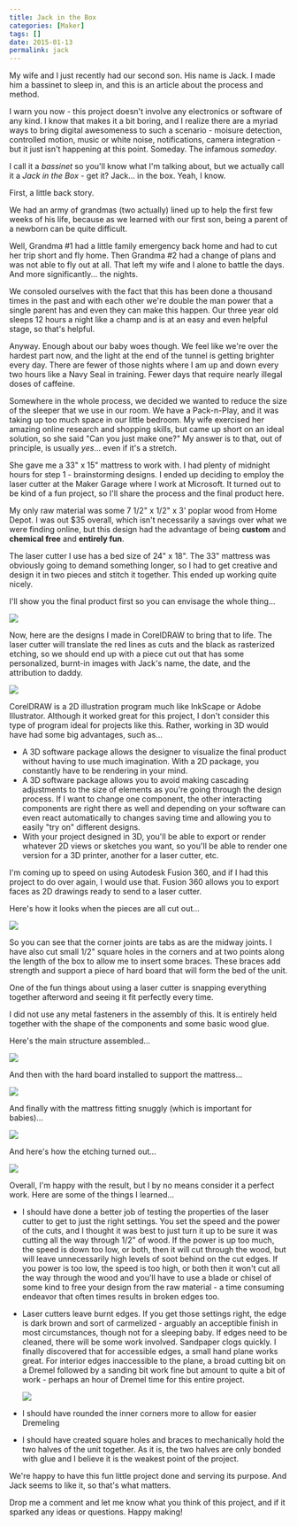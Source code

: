 ```yaml
---
title: Jack in the Box
categories: [Maker]
tags: []
date: 2015-01-13
permalink: jack
---
```


My wife and I just recently had our second son. His name is Jack. I made him a bassinet to sleep in, and this is an article about the process and method.
<!-- xmore -->

I warn you now - this project doesn't involve any electronics or software of any kind. I know that makes it a bit boring, and I realize there are a myriad ways to bring digital awesomeness to such a scenario - moisure detection, controlled motion, music or white noise, notifications, camera integration - but it just isn't happening at this point. Someday. The infamous _someday_.

I call it a _bassinet_ so you'll know what I'm talking about, but we actually call it a _Jack in the Box_ - get it? Jack... in the box. Yeah, I know.

First, a little back story.

We had an army of grandmas (two actually) lined up to help the first few weeks of his life, because as we learned with our first son, being a parent of a newborn can be quite difficult.

Well, Grandma #1 had a little family emergency back home and had to cut her trip short and fly home. Then Grandma #2 had a change of plans and was not able to fly out at all. That left my wife and I alone to battle the days. And more significantly... the nights.

We consoled ourselves with the fact that this has been done a thousand times in the past and with each other we're double the man power that a single parent has and even they can make this happen. Our three year old sleeps 12 hours a night like a champ and is at an easy and even helpful stage, so that's helpful.

Anyway. Enough about our baby woes though. We feel like we're over the hardest part now, and the light at the end of the tunnel is getting brighter every day. There are fewer of those nights where I am up and down every two hours like a Navy Seal in training. Fewer days that require nearly illegal doses of caffeine.

Somewhere in the whole process, we decided we wanted to reduce the size of the sleeper that we use in our room. We have a Pack-n-Play, and it was taking up too much space in our little bedroom. My wife exercised her amazing online research and shopping skills, but came up short on an ideal solution, so she said "Can you just make one?" My answer is to that, out of principle, is usually _yes_... even if it's a stretch.

She gave me a 33" x 15" mattress to work with. I had plenty of midnight hours for step 1 - brainstorming designs. I ended up deciding to employ the laser cutter at the Maker Garage where I work at Microsoft. It turned out to be kind of a fun project, so I'll share the process and the final product here.

My only raw material was some 7 1/2" x 1/2" x 3' poplar wood from Home Depot. I was out $35 overall, which isn't necessarily a savings over what we were finding online, but this design had the advantage of being **custom** and **chemical free** and **entirely fun**.

The laser cutter I use has a bed size of 24" x 18". The 33" mattress was obviously going to demand something longer, so I had to get creative and design it in two pieces and stitch it together. This ended up working quite nicely.

I'll show you the final product first so you can envisage the whole thing...

![](/files/jack_01.jpg)

Now, here are the designs I made in CorelDRAW to bring that to life. The laser cutter will translate the red lines as cuts and the black as rasterized etching, so we should end up with a piece cut out that has some personalized, burnt-in images with Jack's name, the date, and the attribution to daddy.

![](/files/jack_02.png)

<aside>
CorelDRAW is a 2D illustration program much like InkScape or Adobe Illustrator. Although it worked great for this project, I don't consider this type of program ideal for projects like this. Rather, working in 3D would have had some big advantages, such as...

*   A 3D software package allows the designer to visualize the final product without having to use much imagination. With a 2D package, you constantly have to be rendering in your mind.
*   A 3D software package allows you to avoid making cascading adjustments to the size of elements as you're going through the design process. If I want to change one component, the other interacting components are right there as well and depending on your software can even react automatically to changes saving time and allowing you to easily "try on" different designs.
*   With your project designed in 3D, you'll be able to export or render whatever 2D views or sketches you want, so you'll be able to render one version for a 3D printer, another for a laser cutter, etc.

I'm coming up to speed on using Autodesk Fusion 360, and if I had this project to do over again, I would use that. Fusion 360 allows you to export faces as 2D drawings ready to send to a laser cutter.
</aside>

Here's how it looks when the pieces are all cut out...

![](/files/jack_03.png)

So you can see that the corner joints are tabs as are the midway joints. I have also cut small 1/2" square holes in the corners and at two points along the length of the box to allow me to insert some braces. These braces add strength and support a piece of hard board that will form the bed of the unit.

One of the fun things about using a laser cutter is snapping everything together afterword and seeing it fit perfectly every time.

I did not use any metal fasteners in the assembly of this. It is entirely held together with the shape of the components and some basic wood glue.

Here's the main structure assembled...

![](/files/jack_04.png)

And then with the hard board installed to support the mattress...

![](/files/jack_05.png)

And finally with the mattress fitting snuggly (which is important for babies)...

![](/files/jack_06.png)

And here's how the etching turned out...

![](/files/jack_07.png)

Overall, I'm happy with the result, but I by no means consider it a perfect work. Here are some of the things I learned...

*   I should have done a better job of testing the properties of the laser cutter to get to just the right settings. You set the speed and the power of the cuts, and I thought it was best to just turn it up to be sure it was cutting all the way through 1/2" of wood. If the power is up too much, the speed is down too low, or both, then it will cut through the wood, but will leave unnecessarily high levels of soot behind on the cut edges. If you power is too low, the speed is too high, or both then it won't cut all the way through the wood and you'll have to use a blade or chisel of some kind to free your design from the raw material - a time consuming endeavor that often times results in broken edges too.
*   Laser cutters leave burnt edges. If you get those settings right, the edge is dark brown and sort of carmelized - arguably an acceptible finish in most circumstances, though not for a sleeping baby. If edges need to be cleaned, there will be some work involved. Sandpaper clogs quickly. I finally discovered that for accessible edges, a small hand plane works great. For interior edges inaccessible to the plane, a broad cutting bit on a Dremel followed by a sanding bit work fine but amount to quite a bit of work - perhaps an hour of Dremel time for this entire project.

	![](/files/jack_08.png)
*   I should have rounded the inner corners more to allow for easier Dremeling
*   I should have created square holes and braces to mechanically hold the two halves of the unit together. As it is, the two halves are only bonded with glue and I believe it is the weakest point of the project.

We're happy to have this fun little project done and serving its purpose. And Jack seems to like it, so that's what matters.

Drop me a comment and let me know what you think of this project, and if it sparked any ideas or questions. Happy making!
